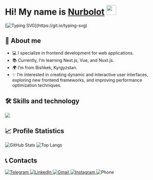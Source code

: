 <h1>Hi! My name is <a href="#" target="_blank">Nurbolot</a> 
<img src="https://github.com/blackcater/blackcater/raw/main/images/Hi.gif" height="32"/></h1>

[![Typing SVG](https://readme-typing-svg.demolab.com?font=Fira+Code&pause=1000&width=435&lines=I+am+a+passionate+Frontend+developer!)](https://git.io/typing-svg)

## 🚀 About me

- 💻 I specialize in frontend development for web applications.
- 📚 Currently, I’m learning Next.js, Vue, and Nuxt.js.
- 🌍 I’m from Bishkek, Kyrgyzstan.
- ✨ I’m interested in creating dynamic and interactive user interfaces, exploring new frontend frameworks, and improving performance optimization techniques.


## 🛠️ Skills and technology

<p align="left">
    <a href="" target="_blank">
        <img src="https://skillicons.dev/icons?i=html,css,bootstrap,sass,gulp,js,typescript,react,materialui,styledcomponents,redux" />
    </a>
</p>

## 📈 Profile Statistics

![GitHub Stats](https://github-readme-stats.vercel.app/api?username=Nurbolot0225&show_icons=true&theme=radical)
![Top Langs](https://github-readme-stats.vercel.app/api/top-langs/?username=Nurbolot0225&layout=compact&theme=radical)


## 📞 Contacts

<p align="left">
    <a href="https://t.me/Nurbolot25" target="_blank">
        <img src="https://img.shields.io/badge/Telegram-2CA5E0?style=for-the-badge&logo=telegram&logoColor=white" alt="Telegram">
    </a>
    <a href="https://linkedin.com/in/nurbolot0225" target="_blank">
        <img src="https://img.shields.io/badge/LinkedIn-0077B5?style=for-the-badge&logo=linkedin&logoColor=white" alt="LinkedIn">
    </a>
    <a href="mailto:nurchik0225@gmail.com" target="_blank">
        <img src="https://img.shields.io/badge/Email-D14836?style=for-the-badge&logo=gmail&logoColor=white" alt="Gmail">
    </a>
    <a href="https://instagram.com/ВАШ_ИНСТАГРАМ" target="_blank">
        <img src="https://img.shields.io/badge/Instagram-E4405F?style=for-the-badge&logo=instagram&logoColor=white" alt="Instagram">
    </a>
    <a href="tel:996501733911" target="_blank" style="text-decoration: none;">
        <img src="https://img.shields.io/badge/Phone-25D366?style=for-the-badge&logo=whatsapp&logoColor=white" alt="Phone">
    </a>
</p>
